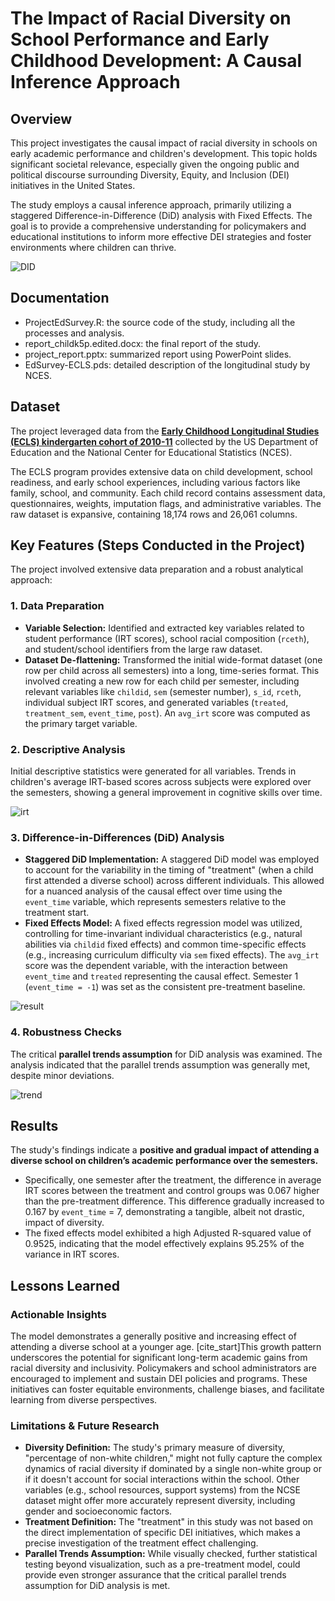 # The Impact of Racial Diversity on School Performance and Early Childhood Development: A Causal Inference Approach

## Overview
This project investigates the causal impact of racial diversity in schools on early academic performance and children's development. This topic holds significant societal relevance, especially given the ongoing public and political discourse surrounding Diversity, Equity, and Inclusion (DEI) initiatives in the United States. 

The study employs a causal inference approach, primarily utilizing a staggered Difference-in-Difference (DiD) analysis with Fixed Effects. The goal is to provide a comprehensive understanding for policymakers and educational institutions to inform more effective DEI strategies and foster environments where children can thrive. 

![DID](https://github.com/LongNguyenKL/diversity-impact-on-education-project/blob/main/assets/did.png)

## Documentation
* ProjectEdSurvey.R: the source code of the study, including all the processes and analysis.
* report_childk5p.edited.docx: the final report of the study.
* project_report.pptx: summarized report using PowerPoint slides.
* EdSurvey-ECLS.pds: detailed description of the longitudinal study by NCES.

## Dataset
The project leveraged data from the [**Early Childhood Longitudinal Studies (ECLS) kindergarten cohort of 2010-11**](https://nces.ed.gov/ecls/dataproducts.asp) collected by the US Department of Education and the National Center for Educational Statistics (NCES). 

The ECLS program provides extensive data on child development, school readiness, and early school experiences, including various factors like family, school, and community. Each child record contains assessment data, questionnaires, weights, imputation flags, and administrative variables. The raw dataset is expansive, containing 18,174 rows and 26,061 columns. 

## Key Features (Steps Conducted in the Project)
The project involved extensive data preparation and a robust analytical approach:

### 1. Data Preparation
* **Variable Selection:** Identified and extracted key variables related to student performance (IRT scores), school racial composition (`rceth`), and student/school identifiers from the large raw dataset. 
* **Dataset De-flattening:** Transformed the initial wide-format dataset (one row per child across all semesters) into a long, time-series format. This involved creating a new row for each child per semester, including relevant variables like `childid`, `sem` (semester number), `s_id`, `rceth`, individual subject IRT scores, and generated variables (`treated`, `treatment_sem`, `event_time`, `post`).  An `avg_irt` score was computed as the primary target variable. 

### 2. Descriptive Analysis
Initial descriptive statistics were generated for all variables. Trends in children's average IRT-based scores across subjects were explored over the semesters, showing a general improvement in cognitive skills over time. 

![irt](https://github.com/LongNguyenKL/diversity-impact-on-education-project/blob/main/assets/eda.png)

### 3. Difference-in-Differences (DiD) Analysis
* **Staggered DiD Implementation:** A staggered DiD model was employed to account for the variability in the timing of "treatment" (when a child first attended a diverse school) across different individuals. This allowed for a nuanced analysis of the causal effect over time using the `event_time` variable, which represents semesters relative to the treatment start. 
* **Fixed Effects Model:** A fixed effects regression model was utilized, controlling for time-invariant individual characteristics (e.g., natural abilities via `childid` fixed effects) and common time-specific effects (e.g., increasing curriculum difficulty via `sem` fixed effects). The `avg_irt` score was the dependent variable, with the interaction between `event_time` and `treated` representing the causal effect. Semester 1 (`event_time = -1`) was set as the consistent pre-treatment baseline.

![result](https://github.com/LongNguyenKL/diversity-impact-on-education-project/blob/main/assets/Screenshot%202025-05-07%20221133.png)

### 4. Robustness Checks
The critical **parallel trends assumption** for DiD analysis was examined. The analysis indicated that the parallel trends assumption was generally met, despite minor deviations. 

![trend](https://github.com/LongNguyenKL/diversity-impact-on-education-project/blob/main/assets/trend.png)

## Results
The study's findings indicate a **positive and gradual impact of attending a diverse school on children’s academic performance over the semesters.** 

* Specifically, one semester after the treatment, the difference in average IRT scores between the treatment and control groups was 0.067 higher than the pre-treatment difference. This difference gradually increased to 0.167 by `event_time` = 7, demonstrating a tangible, albeit not drastic, impact of diversity. 
* The fixed effects model exhibited a high Adjusted R-squared value of 0.9525, indicating that the model effectively explains 95.25% of the variance in IRT scores. 

## Lessons Learned

### Actionable Insights
The model demonstrates a generally positive and increasing effect of attending a diverse school at a younger age.  [cite_start]This growth pattern underscores the potential for significant long-term academic gains from racial diversity and inclusivity. Policymakers and school administrators are encouraged to implement and sustain DEI policies and programs. These initiatives can foster equitable environments, challenge biases, and facilitate learning from diverse perspectives. 

### Limitations & Future Research
* **Diversity Definition:** The study's primary measure of diversity, "percentage of non-white children," might not fully capture the complex dynamics of racial diversity if dominated by a single non-white group or if it doesn't account for social interactions within the school. Other variables (e.g., school resources, support systems) from the NCSE dataset might offer more accurately represent diversity, including gender and socioeconomic factors. 
* **Treatment Definition:** The "treatment" in this study was not based on the direct implementation of specific DEI initiatives, which makes a precise investigation of the treatment effect challenging.
* **Parallel Trends Assumption:** While visually checked, further statistical testing beyond visualization, such as a pre-treatment model, could provide even stronger assurance that the critical parallel trends assumption for DiD analysis is met.

